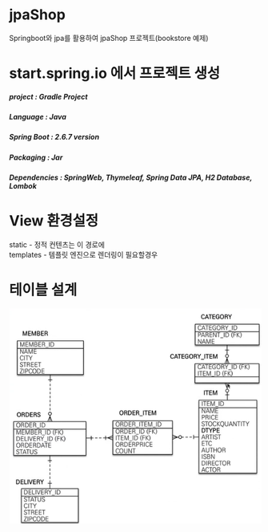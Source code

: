 # jpaShop
Springboot와 jpa를 활용하여 jpaShop 프로젝트(bookstore 예제)  


# start.spring.io 에서 프로젝트 생성
##### project : Gradle Project  
##### Language : Java  
##### Spring Boot : 2.6.7 version  
##### Packaging : Jar  
##### Dependencies : SpringWeb, Thymeleaf, Spring Data JPA, H2 Database, Lombok  

# View 환경설정  
static - 정적 컨텐츠는 이 경로에  
templates - 템플릿 엔진으로 렌더링이 필요할경우

# 테이블 설계
![img.png](img.png)

